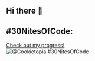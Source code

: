 ## Hi there 👋



## #30NitesOfCode:
  [Check out my progress!](https://www.codedex.io/@Cookietopia/30-nites-of-code)  
  ![@Cookietopia #30NitesOfCode](https://www.codedex.io/api/petStatus?user=Cookietopia)

<!--
**hieu180230/hieu180230** is a ✨ _special_ ✨ repository because its `README.md` (this file) appears on your GitHub profile.

Here are some ideas to get you started:

- 🔭 I’m currently working on ...
- 🌱 I’m currently learning ...
- 👯 I’m looking to collaborate on ...
- 🤔 I’m looking for help with ...
- 💬 Ask me about ...
- 📫 How to reach me: ...
- 😄 Pronouns: ...
- ⚡ Fun fact: ...
-->
